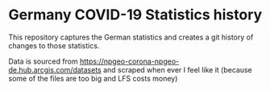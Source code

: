 # Germany COVID-19 Statistics history

This repository captures the German statistics and creates a git history of changes to those statistics.

Data is sourced from https://npgeo-corona-npgeo-de.hub.arcgis.com/datasets and scraped when ever I feel like it (because some of the files are too big and LFS costs money)
